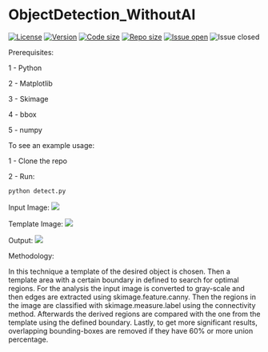# ObjectDetection_WithoutAI


[![License](https://img.shields.io/github/license/KiLJ4EdeN/ObjectDetection_WithoutAI)](https://img.shields.io/github/license/KiLJ4EdeN/ObjectDetection_WithoutAI) [![Version](https://img.shields.io/github/v/tag/KiLJ4EdeN/ObjectDetection_WithoutAI)](https://img.shields.io/github/v/tag/KiLJ4EdeN/ObjectDetection_WithoutAI) [![Code size](https://img.shields.io/github/languages/code-size/KiLJ4EdeN/ObjectDetection_WithoutAI)](https://img.shields.io/github/languages/code-size/KiLJ4EdeN/ObjectDetection_WithoutAI) [![Repo size](https://img.shields.io/github/repo-size/KiLJ4EdeN/ObjectDetection_WithoutAI)](https://img.shields.io/github/repo-size/KiLJ4EdeN/ObjectDetection_WithoutAI) [![Issue open](https://img.shields.io/github/issues/KiLJ4EdeN/ObjectDetection_WithoutAI)](https://img.shields.io/github/issues/KiLJ4EdeN/ObjectDetection_WithoutAI)
![Issue closed](https://img.shields.io/github/issues-closed/KiLJ4EdeN/ObjectDetection_WithoutAI)


Prerequisites:

1 - Python

2 - Matplotlib

3 - Skimage

4 - bbox

5 - numpy

To see an example usage:

1 - Clone the repo

2 - Run:

```bash
python detect.py
```

Input Image:
![](https://github.com/KiLJ4EdeN/ObjectDetection_WithoutAI/blob/master/ObjectDetection_WithoutAI/examples/2.jpg)

Template Image:
![](https://github.com/KiLJ4EdeN/ObjectDetection_WithoutAI/blob/master/ObjectDetection_WithoutAI/examples/ref2.jpg)

Output:
![](https://github.com/KiLJ4EdeN/ObjectDetection_WithoutAI/blob/master/ObjectDetection_WithoutAI/examples/output2.jpg)


Methodology: 

In this technique a template of the desired object is chosen.
Then a template area with a certain boundary in defined to search for optimal regions. For the analysis the input image is converted to gray-scale and then edges are extracted using skimage.feature.canny. Then the regions in the image are classified with skimage.measure.label using the connectivity method. Afterwards the derived regions are compared with the one from the template using the defined boundary. Lastly, to get more significant results, overlapping bounding-boxes are removed if they have 60% or more union percentage.
 


